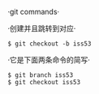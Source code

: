 ·git commands·

·创建并且跳转到对应·
```
$ git checkout -b iss53
```
·它是下面两条命令的简写·
```
$ git branch iss53
$ git checkout iss53
```
